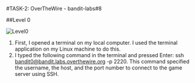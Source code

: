 #TASK-2: OverTheWire - bandit-labs#8

##Level 0

![Level0][def]

1. First, I opened a terminal on my local computer. I used the terminal application on my Linux machine to do this.
2. I typed the following command in the terminal and pressed Enter: ssh bandit0@bandit.labs.overthewire.org -p 2220. This command specified the username, the host, and the port number to connect to the game server using SSH.

[def]: C:\Users\aidah\OneDrive\Pictures\level0.png